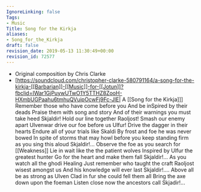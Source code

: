 ```yaml
---
IgnoreLinking: false
Tags:
- Music
Title: Song for the Kirkja
aliases:
- Song_for_the_Kirkja
draft: false
revision_date: 2019-05-13 11:30:49+00:00
revision_id: 72577
---
```


* Original composition by Chris Clarke
* [https://soundcloud.com/christopher-clarke-580791164/a-song-for-the-kirkja-[[Barbarian]]-[[Music]]-for-[[Jotun]]?fbclid=IWar1GjPuywUTwO1Y5TTHZ8ZooH-HXmbUGPaahu6tmhuQVuipOcwFj9Fc-JlE| A [[Song for the Kirkja]]]
Remember those who have come before you
And be inSpired by their deads
Praise them with song and story
And of their warnings you must take heed
Skjaldir! Hold our line together
Raoljost! Smash our enemy apart
Ulvenwar drive our foe before us
Ulfur! Drive the dagger in their hearts
Endure all of your trials like Skaldi
By frost and foe he was never bowed
In spite of storms that may howl before you
keep standing firm as you sing this aloud
Skjaldir!...
Observe the foe as you search for [[Weakness]]
Lie in wait like the the patient wolves
Inspired by Ulfur the greatest hunter
Go for the heart and make them fall
Skjaldir!...
As you watch all the ghodi Healing
Just remember who taught the craft
Raoljost wisest amongst us
And his knowledge will ever last
Skjaldir!....
Above all be as strong as Ulven
Clad in fur she could fell them all
Bring the axe down upon the foeman
Listen close now the ancestors call
Skjadir!...